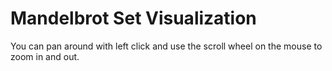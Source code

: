 # Mandelbrot Set Visualization

You can pan around with left click and use the scroll wheel on the mouse to zoom
in and out.
